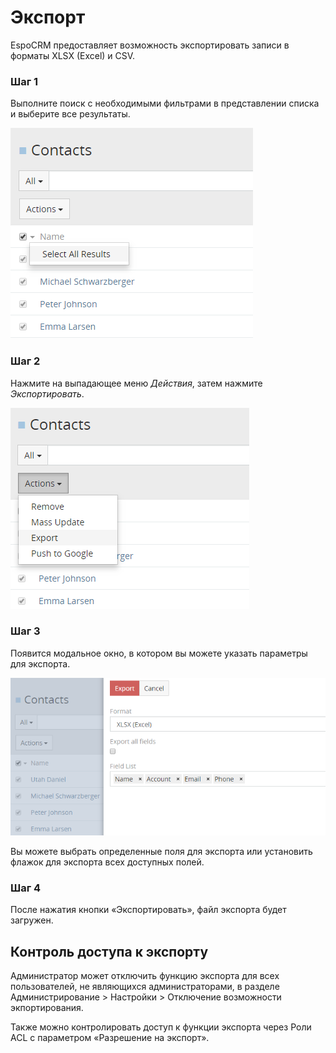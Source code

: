 # Экспорт

EspoCRM предоставляет возможность экспортировать записи в форматы XLSX (Excel) и CSV.

### Шаг 1

Выполните поиск с необходимыми фильтрами в представлении списка и выберите все результаты.

![Select all results](https://raw.githubusercontent.com/espocrm/documentation/master/docs/_static/images/user-guide/export/export-1.png)

### Шаг 2

Нажмите на выпадающее меню *Действия*, затем нажмите *Экспортировать*.

![Click Export action](https://raw.githubusercontent.com/espocrm/documentation/master/docs/_static/images/user-guide/export/export-2.png)

### Шаг 3

Появится модальное окно, в котором вы можете указать параметры для экспорта.

![Click Export action](https://raw.githubusercontent.com/espocrm/documentation/master/docs/_static/images/user-guide/export/export-3.png)

Вы можете выбрать определенные поля для экспорта или установить флажок для экспорта всех доступных полей.

### Шаг 4

После нажатия кнопки «Экспортировать», файл экспорта будет загружен.

## Контроль доступа к экспорту

Администратор может отключить функцию экспорта для всех пользователей, не являющихся администраторами, в разделе Администрирование > Настройки > Отключение возможности экпортирования.

Также можно контролировать доступ к функции экспорта через Роли ACL с параметром «Разрешение на экспорт».
